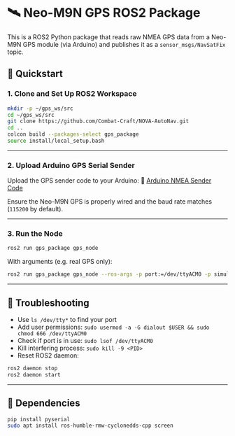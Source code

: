 # 🛰️ Neo-M9N GPS ROS2 Package

This is a ROS2 Python package that reads raw NMEA GPS data from a Neo-M9N GPS module (via Arduino) and publishes it as a `sensor_msgs/NavSatFix` topic.

## 🚀 Quickstart

### 1. Clone and Set Up ROS2 Workspace

```bash
mkdir -p ~/gps_ws/src
cd ~/gps_ws/src
git clone https://github.com/Combat-Craft/NOVA-AutoNav.git
cd ..
colcon build --packages-select gps_package
source install/local_setup.bash
```

---

### 2. Upload Arduino GPS Serial Sender

Upload the GPS sender code to your Arduino:
📎 [Arduino NMEA Sender Code](https://github.com/Monti-1/gps.git)

Ensure the Neo-M9N GPS is properly wired and the baud rate matches (`115200` by default).

---

### 3. Run the Node

```bash
ros2 run gps_package gps_node
```

With arguments (e.g. real GPS only):

```bash
ros2 run gps_package gps_node --ros-args -p port:=/dev/ttyACM0 -p simulated_data:=False
```

---

## 🔧 Troubleshooting

- Use `ls /dev/tty*` to find your port
- Add user permissions: `sudo usermod -a -G dialout $USER && sudo chmod 666 /dev/ttyACM0`
- Check if port is in use: `sudo lsof /dev/ttyACM0`
- Kill interfering process: `sudo kill -9 <PID>`
- Reset ROS2 daemon:
```bash
ros2 daemon stop
ros2 daemon start
```

---

## 🧰 Dependencies

```bash
pip install pyserial
sudo apt install ros-humble-rmw-cyclonedds-cpp screen
```
